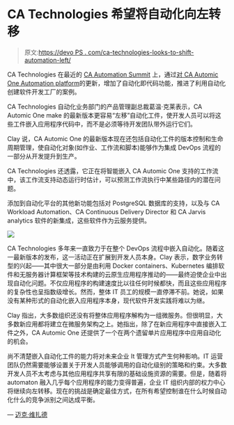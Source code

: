 # CA Technologies 希望将自动化向左转移

> 原文:[https://devo PS . com/ca-technologies-looks-to-shift-automation-left/](https://devops.com/ca-technologies-looks-to-shift-automation-left/)

CA Technologies 在最近的 [CA Automation Summit](http://www.cvent.com/events/ca-automation-summit-2018/event-summary-238a4f5f22b044c6809ab17e87379656.aspx) 上，通过[对 CA Automic One Automation platform](https://www.businesswire.com/news/home/20180626005038/en/Delivering-Intelligent-Automation-Enterprise-CA-Technologies-Unveils)的更新，增加了自动化即代码功能，推进了利用自动化创建软件开发工厂的案例。

CA Technologies 自动化业务部门的产品管理副总裁葛温·克莱表示，CA Automic One make 的最新版本更容易“左移”自动化工件，使开发人员可以将这些工件嵌入应用程序代码中，而不是必须等待开发团队带外运行它们。

Clay 说，CA Automic One 的最新版本现在还包括自动化工件的版本控制和生命周期管理，使自动化对象(如作业、工作流和脚本)能够作为集成 DevOps 流程的一部分从开发提升到生产。

CA Technologies 还透露，它正在将智能嵌入 CA Automic One 支持的工作流中，该工作流支持动态运行时估计，可以预测工作流执行中某些路径内的潜在问题。

添加到自动化平台的其他新功能包括对 PostgreSQL 数据库的支持，以及与 CA Workload Automation、CA Continuous Delivery Director 和 CA Jarvis analytics 软件的新集成，这些软件作为云服务提供。

![](../Images/6003eb75b63d4422929b66429829461a.png)

CA Technologies 多年来一直致力于在整个 DevOps 流程中嵌入自动化。随着这一最新版本的发布，这一活动正在扩展到开发人员本身。Clay 表示，数字业务转型的兴起——其中很大一部分是由利用 Docker containers、Kubernetes 编排软件和无服务器计算框架等技术构建的云原生应用程序推动的——最终迫使企业中出现自动化问题。不仅应用程序的构建速度比以往任何时候都快，而且这些应用程序的复杂性也呈指数级增长。然而，整体 IT 员工的规模一直停滞不前。她说，如果没有某种形式的自动化嵌入应用程序本身，现代软件开发实践将难以为继。

Clay 指出，大多数组织还没有将整体应用程序解构为一组微服务。但很明显，大多数新应用都将建立在微服务架构之上。她指出，除了在新应用程序中直接嵌入工件之外，CA Automic One 还提供了一个在两个遗留单片应用程序中应用自动化的机会。

尚不清楚嵌入自动化工件的能力将对未来企业 It 管理方式产生何种影响。IT 运营团队仍然需要能够设置关于开发人员能够调用的自动化级别的策略和约束。大多数开发人员不太考虑与其他应用程序共享有限的基础设施资源的需要。但是，随着将 automaton 融入几乎每个应用程序的能力变得普遍，企业 IT 组织内部的权力中心将继续向左转移。现在的挑战是确定最佳方式，在所有希望控制谁在什么时候自动化什么的竞争派别之间达成平衡。

— [迈克·维扎德](https://devops.com/author/mike-vizard/)